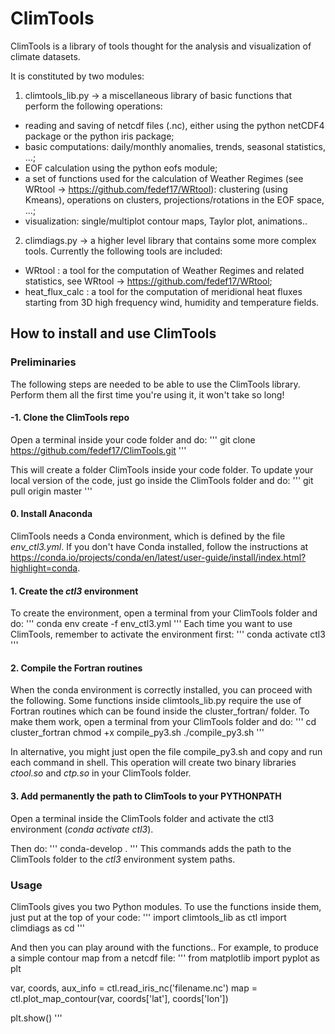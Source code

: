 # ClimTools

ClimTools is a library of tools thought for the analysis and visualization of climate datasets.

It is constituted by two modules:
1) climtools_lib.py -> a miscellaneous library of basic functions that perform the following operations:
- reading and saving of netcdf files (.nc), either using the python netCDF4 package or the python iris package;
- basic computations: daily/monthly anomalies, trends, seasonal statistics, ...;
- EOF calculation using the python eofs module;
- a set of functions used for the calculation of Weather Regimes (see WRtool -> https://github.com/fedef17/WRtool): clustering (using Kmeans), operations on clusters, projections/rotations in the EOF space, ...;
- visualization: single/multiplot contour maps, Taylor plot, animations..

2) climdiags.py -> a higher level library that contains some more complex tools. Currently the following tools are included:
- WRtool : a tool for the computation of Weather Regimes and related statistics, see WRtool -> https://github.com/fedef17/WRtool;
- heat_flux_calc : a tool for the computation of meridional heat fluxes starting from 3D high frequency wind, humidity and temperature fields.

## How to install and use ClimTools

### Preliminaries
The following steps are needed to be able to use the ClimTools library. Perform them all the first time you're using it, it won't take so long!

#### -1. Clone the ClimTools repo
Open a terminal inside your code folder and do:
'''
git clone https://github.com/fedef17/ClimTools.git
'''

This will create a folder ClimTools inside your code folder.
To update your local version of the code, just go inside the ClimTools folder and do:
'''
git pull origin master
'''

#### 0. Install Anaconda
ClimTools needs a Conda environment, which is defined by the file *env_ctl3.yml*. If you don't have Conda installed, follow the instructions at https://conda.io/projects/conda/en/latest/user-guide/install/index.html?highlight=conda.

#### 1. Create the *ctl3* environment
To create the environment, open a terminal from your ClimTools folder and do:
'''
conda env create -f env_ctl3.yml
'''
Each time you want to use ClimTools, remember to activate the environment first:
'''
conda activate ctl3
'''

#### 2. Compile the Fortran routines
When the conda environment is correctly installed, you can proceed with the following.
Some functions inside climtools_lib.py require the use of Fortran routines which can be found inside the cluster_fortran/ folder. To make them work, open a terminal from your ClimTools folder and do:
'''
cd cluster_fortran
chmod +x compile_py3.sh
./compile_py3.sh
'''

In alternative, you might just open the file compile_py3.sh and copy and run each command in shell.
This operation will create two binary libraries *ctool.so* and *ctp.so* in your ClimTools folder.

#### 3. Add permanently the path to ClimTools to your PYTHONPATH
Open a terminal inside the ClimTools folder and activate the ctl3 environment (*conda activate ctl3*).

Then do:
'''
conda-develop .
'''
This commands adds the path to the ClimTools folder to the *ctl3* environment system paths.

### Usage

ClimTools gives you two Python modules. To use the functions inside them, just put at the top of your code:
'''
import climtools_lib as ctl
import climdiags as cd
'''

And then you can play around with the functions.. For example, to produce a simple contour map from a netcdf file:
'''
from matplotlib import pyplot as plt

var, coords, aux_info = ctl.read_iris_nc('filename.nc')
map = ctl.plot_map_contour(var, coords['lat'], coords['lon'])

plt.show()
'''

